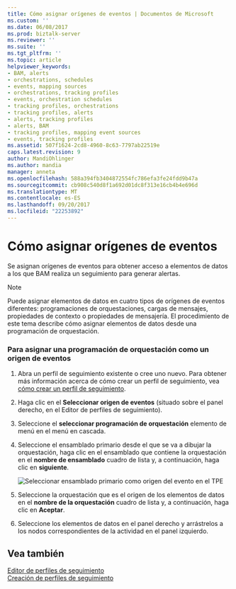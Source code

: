 ```yaml
---
title: Cómo asignar orígenes de eventos | Documentos de Microsoft
ms.custom: ''
ms.date: 06/08/2017
ms.prod: biztalk-server
ms.reviewer: ''
ms.suite: ''
ms.tgt_pltfrm: ''
ms.topic: article
helpviewer_keywords:
- BAM, alerts
- orchestrations, schedules
- events, mapping sources
- orchestrations, tracking profiles
- events, orchestration schedules
- tracking profiles, orchestrations
- tracking profiles, alerts
- alerts, tracking profiles
- alerts, BAM
- tracking profiles, mapping event sources
- events, tracking profiles
ms.assetid: 507f1624-2cd8-4960-8c63-7797ab22519e
caps.latest.revision: 9
author: MandiOhlinger
ms.author: mandia
manager: anneta
ms.openlocfilehash: 588a394fb3404872554fc786efa3fe24fdd9b47a
ms.sourcegitcommit: cb908c540d8f1a692d01dc8f313e16cb4b4e696d
ms.translationtype: MT
ms.contentlocale: es-ES
ms.lasthandoff: 09/20/2017
ms.locfileid: "22253892"
---
```

# <a name="how-to-map-event-sources"></a>Cómo asignar orígenes de eventos
Se asignan orígenes de eventos para obtener acceso a elementos de datos a los que BAM realiza un seguimiento para generar alertas.  
  
> [!NOTE]
>  Puede asignar elementos de datos en cuatro tipos de orígenes de eventos diferentes: programaciones de orquestaciones, cargas de mensajes, propiedades de contexto o propiedades de mensajería. El procedimiento de este tema describe cómo asignar elementos de datos desde una programación de orquestación.  
  
### <a name="to-map-an-orchestration-schedule-as-an-event-source"></a>Para asignar una programación de orquestación como un origen de eventos  
  
1.  Abra un perfil de seguimiento existente o cree uno nuevo. Para obtener más información acerca de cómo crear un perfil de seguimiento, vea [cómo crear un perfil de seguimiento](../core/how-to-create-a-tracking-profile.md).  
  
2.  Haga clic en el **Seleccionar origen de eventos** (situado sobre el panel derecho, en el Editor de perfiles de seguimiento).  
  
3.  Seleccione el **seleccionar programación de orquestación** elemento de menú en el menú en cascada.  
  
4.  Seleccione el ensamblado primario desde el que se va a dibujar la orquestación, haga clic en el ensamblado que contiene la orquestación en el **nombre de ensamblado** cuadro de lista y, a continuación, haga clic en **siguiente**.  
  
     ![Seleccionar ensamblado primario como origen del evento en el TPE](../core/media/tpeselectparentassembly.gif "TPESelectParentAssembly")  
  
5.  Seleccione la orquestación que es el origen de los elementos de datos en el **nombre de la orquestación** cuadro de lista y, a continuación, haga clic en **Aceptar**.  
  
6.  Seleccione los elementos de datos en el panel derecho y arrástrelos a los nodos correspondientes de la actividad en el panel izquierdo.  
  
## <a name="see-also"></a>Vea también  
 [Editor de perfiles de seguimiento](../core/tracking-profile-editor.md)   
 [Creación de perfiles de seguimiento](../core/creating-tracking-profiles.md)